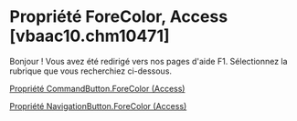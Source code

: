 
# Propriété ForeColor, Access [vbaac10.chm10471]

Bonjour ! Vous avez été redirigé vers nos pages d'aide F1. Sélectionnez la rubrique que vous recherchiez ci-dessous.

[Propriété CommandButton.ForeColor (Access)](http://msdn.microsoft.com/library/6d19e4b2-2375-fe37-c226-4489ebcb808e%28Office.15%29.aspx)

[Propriété NavigationButton.ForeColor (Access)](http://msdn.microsoft.com/library/86b90246-1431-3ba2-1cc7-5af78a2e8185%28Office.15%29.aspx)

